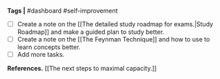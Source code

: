 **Tags |** #dashboard #self-improvement 

- [ ] Create a note on the [[The detailed study roadmap for exams.|Study Roadmap]] and make a guided plan to study better.
- [ ] Create a note on the [[The Feynman Technique]] and how to use to learn concepts better.
- [ ] Add more tasks.

**References.**
[[The next steps to maximal capacity.]]